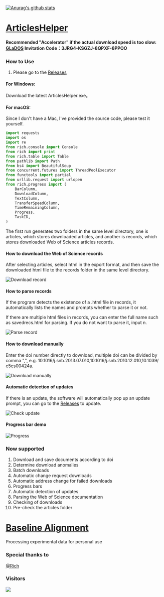 [![Anurag's github stats](https://github-readme-stats.vercel.app/api?username=evilbutcher)](https://github.com/anuraghazra/github-readme-stats)

# [ArticlesHelper](https://github.com/evilbutcher/Python/tree/master/ArticlesHelper)

#### Recommended "Accelerator" if the actual download speed is too slow: [GLaDOS](https://github.com/glados-network/GLaDOS) Invitation Code：3JRG4-KSGZJ-8QPXF-8PPOO

### How to Use

1. Please go to the [Releases](https://github.com/evilbutcher/Python/releases)

#### For Windows:

Download the latest ArticlesHelper.exe。

#### For macOS:

Since I don't have a Mac, I've provided the source code, please test it yourself.

```python
import requests
import os
import re
from rich.console import Console
from rich import print
from rich.table import Table
from pathlib import Path
from bs4 import BeautifulSoup
from concurrent.futures import ThreadPoolExecutor
from functools import partial
from urllib.request import urlopen
from rich.progress import (
    BarColumn,
    DownloadColumn,
    TextColumn,
    TransferSpeedColumn,
    TimeRemainingColumn,
    Progress,
    TaskID,
)
```

The first run generates two folders in the same level directory, one is articles, which stores downloaded articles, and another is records, which stores downloaded Web of Science articles records.

#### How to download the Web of Science records

After selecting articles, select html in the export format, and then save the downloaded html file to the records folder in the same level directory.

![Download record](https://github.com/evilbutcher/Python/blob/master/ArticlesHelper/How_to_Use/download_record.gif)

#### How to parse records

If the program detects the existence of a .html file in records, it automatically lists the names and prompts whether to parse it or not.

If there are multiple html files in records, you can enter the full name such as savedrecs.html for parsing. If you do not want to parse it, input n.

![Parse record](https://github.com/evilbutcher/Python/blob/master/ArticlesHelper/How_to_Use/parse_records.gif)

#### How to download manually

Enter the doi number directly to download, multiple doi can be divided by comma ",", e.g. 10.1016/j.snb.2013.07.010,10.1016/j.snb.2010.12.010,10.1039/ c5cs00424a.

![Download manually](https://github.com/evilbutcher/Python/blob/master/ArticlesHelper/How_to_Use/download_manually.gif)

#### Automatic detection of updates

If there is an update, the software will automatically pop up an update prompt, you can go to the [Releases](https://github.com/evilbutcher/Python/releases) to update.

![Check update](https://github.com/evilbutcher/Python/blob/master/ArticlesHelper/How_to_Use/check_update.gif)

#### Progress bar demo

![Progress](https://github.com/evilbutcher/Python/blob/master/ArticlesHelper/How_to_Use/progress.jpg)

### Now supported

1. Download and save documents according to doi
2. Determine download anomalies
3. Batch downloads
4. Automatic change request downloads
5. Automatic address change for failed downloads
6. Progress bars
7. Automatic detection of updates
8. Parsing the Web of Science documentation
9. Checking of downloads
10. Pre-check the articles folder

# [Baseline Alignment](https://github.com/evilbutcher/Python/blob/master/evanescent)

Processing experimental data for personal use

### Special thanks to

[@Rich](https://github.com/willmcgugan/rich)

### Visitors

![](http://profile-counter.glitch.me/evilbutcher/count.svg)
